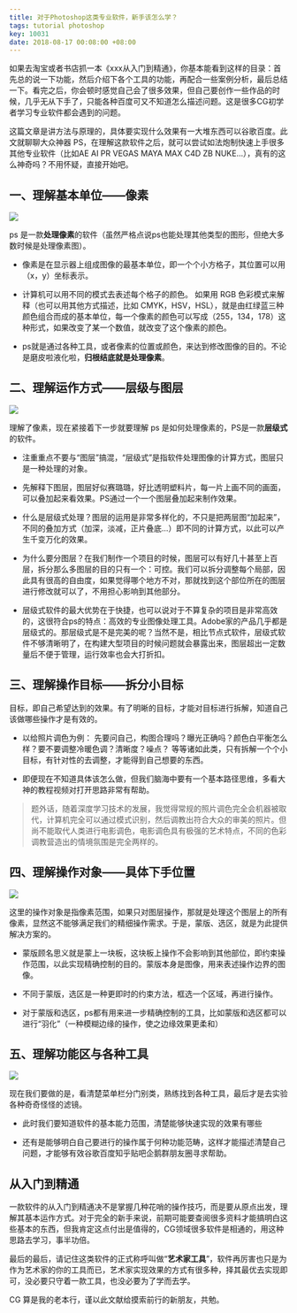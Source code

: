 ```yaml
---
title: 对于Photoshop这类专业软件，新手该怎么学？
tags: tutorial photoshop
key: 10031
date: 2018-08-17 00:08:00 +08:00
---
```



如果去淘宝或者书店抓一本《xxx从入门到精通》，你基本能看到这样的目录：首先总的说一下功能，然后介绍下各个工具的功能，再配合一些案例分析，最后总结一下。看完之后，你会顿时感觉自己会了很多效果，但自己要创作一些作品的时候，几乎无从下手了，只能各种百度可又不知道怎么描述问题。这是很多CG初学者学习专业软件都会遇到的问题。

这篇文章是讲方法与原理的，具体要实现什么效果有一大堆东西可以谷歌百度。此文就聊聊大众神器 PS，在理解这款软件之后，就可以尝试如法炮制快速上手很多其他专业软件（比如AE AI PR VEGAS MAYA MAX C4D ZB NUKE...），真有的这么神奇吗？不用怀疑，直接开始吧。

<!--more-->

## 一、理解基本单位——像素

![](http://ors3vio5q.bkt.clouddn.com/18-8-17/7512663.jpg)

ps 是一款**处理像素**的软件（虽然严格点说ps也能处理其他类型的图形，但绝大多数时候是处理像素图）。

- 像素是在显示器上组成图像的最基本单位，即一个个小方格子，其位置可以用（x，y）坐标表示。

- 计算机可以用不同的模式去表述每个格子的颜色。
    如果用 RGB 色彩模式来解释（也可以用其他方式描述，比如 CMYK，HSV，HSL），就是由红绿蓝三种颜色组合而成的基本单位，每一个像素的颜色可以写成（255，134，178）这种形式，如果改变了某一个数值，就改变了这个像素的颜色。

- ps就是通过各种工具，或者像素的位置或颜色，来达到修改图像的目的。不论是磨皮啦液化啦，**归根结底就是处理像素**。

## 二、理解运作方式——层级与图层

![](http://ors3vio5q.bkt.clouddn.com/18-8-17/97818148.jpg)

理解了像素，现在紧接着下一步就要理解 ps 是如何处理像素的，PS是一款**层级式**的软件。

- 注重重点不要与“图层”搞混，“层级式”是指软件处理图像的计算方式，图层只是一种处理的对象。

- 先解释下图层，图层好似赛璐璐，好比透明塑料片，每一片上画不同的画面，可以叠加起来看效果。PS通过一个一个图层叠加起来制作效果。

- 什么是层级式处理？图层的运用是非常多样化的，不只是把两层图“加起来”，不同的叠加方式（加深，淡减，正片叠底...）即不同的计算方式，以此可以产生千变万化的效果。

- 为什么要分图层？在我们制作一个项目的时候，图层可以有好几十甚至上百层，拆分那么多图层的目的只有一个：可控。我们可以拆分调整每个局部，因此具有很高的自由度，如果觉得哪个地方不对，那就找到这个部位所在的图层进行修改就可以了，不用担心影响到其他部分。

- 层级式软件的最大优势在于快捷，也可以说对于不算复杂的项目是非常高效的，这很符合ps的特点：高效的专业图像处理工具。Adobe家的产品几乎都是层级式的。那层级式是不是完美的呢？当然不是，相比节点式软件，层级式软件不够清晰明了，在构建大型项目的时候问题就会暴露出来，图层超出一定数量后不便于管理，运行效率也会大打折扣。

## 三、理解操作目标——拆分小目标

目标，即自己希望达到的效果。有了明晰的目标，才能对目标进行拆解，知道自己该做哪些操作才是有效的。

- 以给照片调色为例：
    先要问自己，构图合理吗？曝光正确吗？颜色白平衡怎么样？要不要调整冷暖色调？清晰度？噪点？ 等等诸如此类，只有拆解一个个小目标，有针对性的去调整，才能得到自己想要的东西。

- 即便现在不知道具体该怎么做，但我们脑海中要有一个基本路径思维，多看大神的教程视频对打开思路非常有帮助。

>题外话，随着深度学习技术的发展，我觉得常规的照片调色完全会机器被取代，计算机完全可以通过模式识别，然后调教出符合大众的审美的照片。但尚不能取代人类进行电影调色，电影调色具有极强的艺术特点，不同的色彩调教营造出的情境氛围是完全两样的。


## 四、理解操作对象——具体下手位置

![](http://ors3vio5q.bkt.clouddn.com/18-8-17/48571270.jpg)

这里的操作对象是指像素范围，如果只对图层操作，那就是处理这个图层上的所有像素，显然这不能够满足我们的精细操作需求。于是，蒙版、选区，就是为此提供解决方案的。

- 蒙版顾名思义就是蒙上一块板，这块板上操作不会影响到其他部位，即约束操作范围，以此实现精确控制的目的。蒙版本身是图像，用来表述操作边界的图像。

- 不同于蒙版，选区是一种更即时的约束方法，框选一个区域，再进行操作。

- 对于蒙版和选区，ps都有用来进一步精确控制的工具，比如蒙版和选区都可以进行“羽化”（一种模糊边缘的操作，使之边缘效果更柔和）

## 五、理解功能区与各种工具

![](http://ors3vio5q.bkt.clouddn.com/18-8-17/88444941.jpg)

现在我们要做的是，看清楚菜单栏分门别类，熟练找到各种工具，最后才是去实验各种奇奇怪怪的滤镜。

- 此时我们要知道软件的基本能力范围，清楚能够快速实现的效果有哪些

- 还有是能够明白自己要进行的操作属于何种功能范畴，这样才能描述清楚自己问题，才能够有效谷歌百度知乎贴吧企鹅群朋友圈寻求帮助。

## 从入门到精通

一款软件的从入门到精通决不是掌握几种花哨的操作技巧，而是要从原点出发，理解其基本运作方式。对于完全的新手来说，前期可能要查阅很多资料才能搞明白这些基本的东西，但我肯定这点付出是值得的，CG领域很多软件是相通的，用这种思路去学习，事半功倍。

最后的最后，请记住这类软件的正式称呼叫做“**艺术家工具**”，软件再厉害也只是为作为艺术家的你的工具而已，艺术家实现效果的方式有很多种，择其最优去实现即可，没必要只守着一款工具，也没必要为了学而去学。

CG 算是我的老本行，谨以此文献给摸索前行的新朋友，共勉。